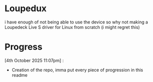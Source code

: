 # Loupedux
i have enough of not being able to use the device so why not making a Loupedeck Live S driver for Linux from scratch (i might regret this)

# Progress
[4th October 2025 11:07pm] : 
- Creation of the repo, imma put every piece of progression in this readme
